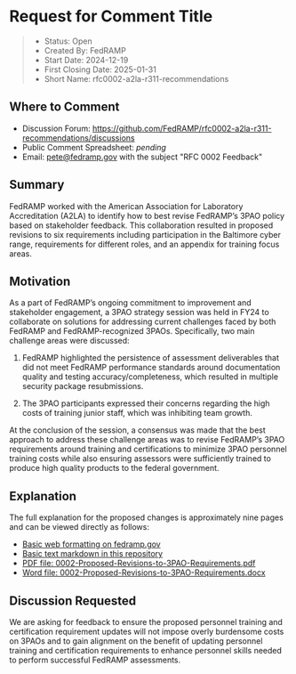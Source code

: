 # Request for Comment Title

> - Status: Open
> - Created By: FedRAMP
> - Start Date: 2024-12-19
> - First Closing Date: 2025-01-31
> - Short Name: rfc0002-a2la-r311-recommendations

## Where to Comment

- Discussion Forum:
  https://github.com/FedRAMP/rfc0002-a2la-r311-recommendations/discussions
- Public Comment Spreadsheet: _pending_
- Email: pete@fedramp.gov with the subject "RFC 0002 Feedback"

## Summary

FedRAMP worked with the American Association for Laboratory Accreditation (A2LA)
to identify how to best revise FedRAMP’s 3PAO policy based on stakeholder
feedback. This collaboration resulted in proposed revisions to six requirements
including participation in the Baltimore cyber range, requirements for different
roles, and an appendix for training focus areas.

## Motivation

As a part of FedRAMP’s ongoing commitment to improvement and stakeholder
engagement, a 3PAO strategy session was held in FY24 to collaborate on solutions
for addressing current challenges faced by both FedRAMP and FedRAMP-recognized
3PAOs. Specifically, two main challenge areas were discussed:

1. FedRAMP highlighted the persistence of assessment deliverables that did not
   meet FedRAMP performance standards around documentation quality and testing
   accuracy/completeness, which resulted in multiple security package
   resubmissions.

2. The 3PAO participants expressed their concerns regarding the high costs of
   training junior staff, which was inhibiting team growth.

At the conclusion of the session, a consensus was made that the best approach to
address these challenge areas was to revise FedRAMP’s 3PAO requirements around
training and certifications to minimize 3PAO personnel training costs while also
ensuring assessors were sufficiently trained to produce high quality products to
the federal government.

## Explanation

The full explanation for the proposed changes is approximately nine pages and
can be viewed directly as follows:

- [Basic web formatting on fedramp.gov](https://fedramp.gov/updates/rfcs/0002/)
- [Basic text markdown in this repository](https://github.com/FedRAMP/rfc0002-a2la-r311-recommendations/blob/main/rfc/assets/0002-Proposed-Revisions-to-3PAO-Requirements.md)
- [PDF file: 0002-Proposed-Revisions-to-3PAO-Requirements.pdf](https://github.com/FedRAMP/rfc0002-a2la-r311-recommendations/blob/main/rfc/assets/0002-Proposed-Revisions-to-3PAO-Requirements.pdf)
- [Word file: 0002-Proposed-Revisions-to-3PAO-Requirements.docx](https://github.com/FedRAMP/rfc0002-a2la-r311-recommendations/blob/main/rfc/assets/0002-Proposed-Revisions-to-3PAO-Requirements.docx)

## Discussion Requested

We are asking for feedback to ensure the proposed personnel training and
certification requirement updates will not impose overly burdensome costs on
3PAOs and to gain alignment on the benefit of updating personnel training and
certification requirements to enhance personnel skills needed to perform
successful FedRAMP assessments.
